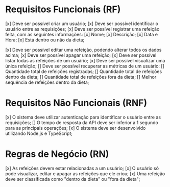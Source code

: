 # Requisitos Funcionais (RF)

[x] Deve ser possível criar um usuário;
[x] Deve ser possível identificar o usuário entre as requisições;
[x] Deve ser possível registrar uma refeição feita, com as seguintes informações:
[x] Nome;
[x] Descrição;
[x] Data e Hora;
[x] Está dentro ou não da dieta;

[x] Deve ser possível editar uma refeição, podendo alterar todos os dados acima;
[x] Deve ser possível apagar uma refeição;
[x] Deve ser possível listar todas as refeições de um usuário;
[x] Deve ser possível visualizar uma única refeição;
[] Deve ser possível recuperar as métricas de um usuário:
[] Quantidade total de refeições registradas;
[] Quantidade total de refeições dentro da dieta;
[] Quantidade total de refeições fora da dieta;
[] Melhor sequência de refeições dentro da dieta;


# Requisitos Não Funcionais (RNF)
[x] O sistema deve utilizar autenticação para identificar o usuário entre as requisições;
[] O tempo de resposta da API deve ser inferior a 1 segundo para as principais operações;
[x] O sistema deve ser desenvolvido utilizando Node.js e TypeScript;


# Regras de Negócio (RN)
[x] As refeições devem estar relacionadas a um usuário;
[x] O usuário só pode visualizar, editar e apagar as refeições que ele criou;
[x] Uma refeição deve ser classificada como "dentro da dieta" ou "fora da dieta";
